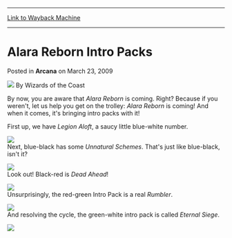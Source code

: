 
---
[Link to Wayback Machine](https://web.archive.org/web/20220626115242/https://magic.wizards.com/en/articles/archive/arcana/alara-reborn-intro-packs-2009-03-23)

[_metadata_:author]:- "Wizards of the Coast"
[_metadata_:description]:- "By now, you are aware that Alara Reborn is coming. Right? Because if you weren't, let us help you get on the trolley: Alara Reborn is coming! And when it comes, it's bringing intro packs with it! First up, we have Legion Aloft, a saucy little blue-white number. Next, blue-black has some Unnatural Schemes. That's just like blue-black, isn't it? Look out! Black-red is Dead"
[_metadata_:generator]:- "Drupal 7 (http://drupal.org)"
[_metadata_:node]:- "652721"
[_metadata_:publish_date]:- "2009-03-23"
[_metadata_:source]:- "div-main-content"
[_metadata_:title]:- "Alara Reborn Intro Packs"
[_metadata_:wayback_capture_timestamp]:- "2022-06-26 11:52:42"
[_metadata_:wayback_raw_url]:- "https://web.archive.org/web/20220626115242id_/https://magic.wizards.com/en/articles/archive/arcana/alara-reborn-intro-packs-2009-03-23"
[_metadata_:wayback_url]:- "https://magic.wizards.com/en/articles/archive/arcana/alara-reborn-intro-packs-2009-03-23"
---


Alara Reborn Intro Packs
========================



 Posted in **Arcana**
 on March 23, 2009 






![](https://media.magic.wizards.com/styles/auth_small/public/images/person/wizards_author.jpg)
By Wizards of the Coast











By now, you are aware that *Alara Reborn* is coming. Right? Because if you weren't, let us help you get on the trolley: *Alara Reborn* is coming! And when it comes, it's bringing intro packs with it!


First up, we have *Legion Aloft*, a saucy little blue-white number.


![](https://media.magic.wizards.com/image_legacy_migration/mtg/images/daily/arcana/151_UW.jpg)  
Next, blue-black has some *Unnatural Schemes*. That's just like blue-black, isn't it?


![](https://media.magic.wizards.com/image_legacy_migration/mtg/images/daily/arcana/151_UB.jpg)  
Look out! Black-red is *Dead Ahead*!


![](https://media.magic.wizards.com/image_legacy_migration/mtg/images/daily/arcana/151_RB.jpg)  
Unsurprisingly, the red-green Intro Pack is a real *Rumbler*.


![](https://media.magic.wizards.com/image_legacy_migration/mtg/images/daily/arcana/151_RG.jpg)  
And resolving the cycle, the green-white intro pack is called *Eternal Siege*.


![](https://media.magic.wizards.com/image_legacy_migration/mtg/images/daily/arcana/151_GW.jpg)  






